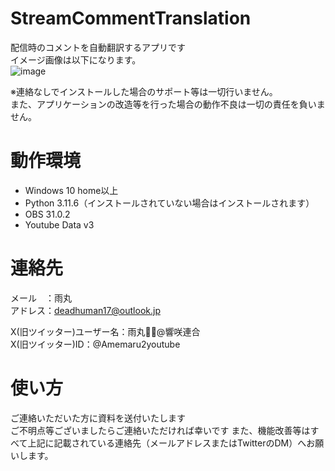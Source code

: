 # StreamCommentTranslation

配信時のコメントを自動翻訳するアプリです  
イメージ画像は以下になります。  
![image](https://github.com/user-attachments/assets/7ac99801-5190-4f7e-86d3-2aef34a6363c)  

※連絡なしでインストールした場合のサポート等は一切行いません。   
  また、アプリケーションの改造等を行った場合の動作不良は一切の責任を負いません。   

# 動作環境

- Windows 10 home以上  
- Python 3.11.6（インストールされていない場合はインストールされます）  
- OBS 31.0.2  
- Youtube Data v3  

# 連絡先

メール　：雨丸  
アドレス：deadhuman17@outlook.jp  

X(旧ツイッター)ユーザー名：雨丸🎤👑@響咲連合  
X(旧ツイッター)ID：@Amemaru2youtube  
  
# 使い方

ご連絡いただいた方に資料を送付いたします  
ご不明点等ございましたらご連絡いただければ幸いです
また、機能改善等はすべて上記に記載されている連絡先（メールアドレスまたはTwitterのDM）へお願いします。  


